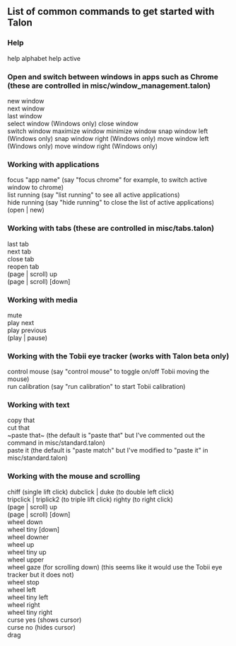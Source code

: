 ## List of common commands to get started with Talon  


### Help
help alphabet
help active

### Open and switch between windows in apps such as Chrome (these are controlled in misc/window_management.talon)  

new window  
next window   
last window  
select window (Windows only)
close window   
switch window
maximize window
minimize window
snap window left (Windows only)
snap window right (Windows only)
move window left (Windows only)
move window right (Windows only)

### Working with applications  
focus "app name"     (say "focus chrome" for example, to switch active window to chrome)  
list running    (say "list running" to see all active applications)  
hide running    (say "hide running" to close the list of active applications)  
(open | new)  

### Working with tabs (these are controlled in misc/tabs.talon)  
last tab  
next tab  
close tab   
reopen tab  
(page | scroll) up  
(page | scroll) [down]   

### Working with media  
mute  
play next   
play previous   
(play | pause)  

### Working with the Tobii eye tracker (works with Talon beta only)  
control mouse (say "control mouse" to toggle on/off Tobii moving the mouse)  
run calibration (say "run calibration" to start Tobii calibration)  

### Working with text  
copy that  
cut that  
~paste that~ (the default is "paste that" but I've commented out the command in misc/standard.talon)  
paste it (the default is "paste match" but I've modified to "paste it" in misc/standard.talon)  

### Working with the mouse and scrolling 
chiff (single lift click)
dubclick | duke (to double left click)  
tripclick | triplick2 (to triple lift click)
righty (to right click)  
(page | scroll) up  
(page | scroll) [down]   
wheel down  
wheel tiny [down]  
wheel downer  
wheel up  
wheel tiny up   
wheel upper  
wheel gaze (for scrolling down) (this seems like it would use the Tobii eye tracker but it does not)  
wheel stop  
wheel left  
wheel tiny left   
wheel right  
wheel tiny right  
curse yes (shows cursor)  
curse no (hides cursor)  
drag  